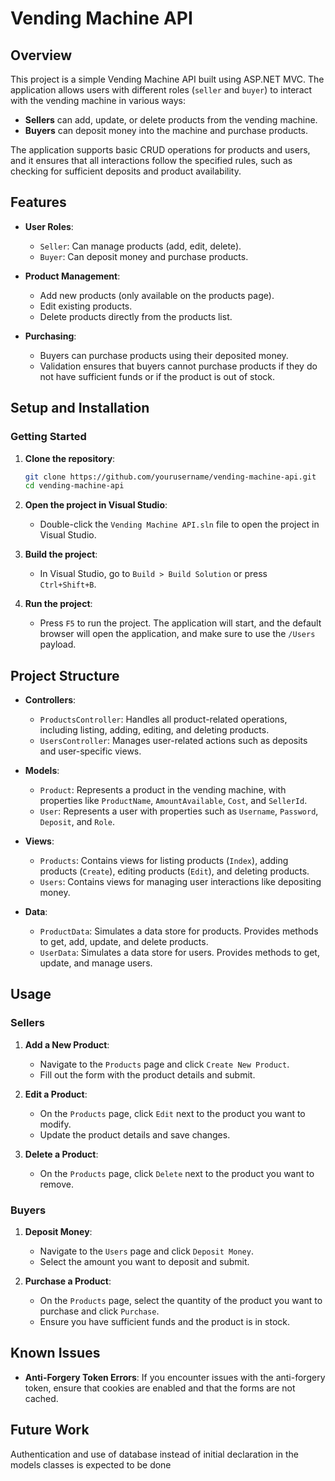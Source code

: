 # Vending Machine API

## Overview

This project is a simple Vending Machine API built using ASP.NET MVC. The application allows users with different roles (`seller` and `buyer`) to interact with the vending machine in various ways:

- **Sellers** can add, update, or delete products from the vending machine.
- **Buyers** can deposit money into the machine and purchase products.

The application supports basic CRUD operations for products and users, and it ensures that all interactions follow the specified rules, such as checking for sufficient deposits and product availability.

## Features

- **User Roles**:
  - `Seller`: Can manage products (add, edit, delete).
  - `Buyer`: Can deposit money and purchase products.
  
- **Product Management**:
  - Add new products (only available on the products page).
  - Edit existing products.
  - Delete products directly from the products list.

- **Purchasing**:
  - Buyers can purchase products using their deposited money.
  - Validation ensures that buyers cannot purchase products if they do not have sufficient funds or if the product is out of stock.

## Setup and Installation

### Getting Started

1. **Clone the repository**:
    ```bash
    git clone https://github.com/yourusername/vending-machine-api.git
    cd vending-machine-api
    ```

2. **Open the project in Visual Studio**:
    - Double-click the `Vending Machine API.sln` file to open the project in Visual Studio.

3. **Build the project**:
    - In Visual Studio, go to `Build > Build Solution` or press `Ctrl+Shift+B`.

4. **Run the project**:
    - Press `F5` to run the project. The application will start, and the default browser will open the application, and make sure to use the `/Users` payload.

## Project Structure

- **Controllers**:
  - `ProductsController`: Handles all product-related operations, including listing, adding, editing, and deleting products.
  - `UsersController`: Manages user-related actions such as deposits and user-specific views.

- **Models**:
  - `Product`: Represents a product in the vending machine, with properties like `ProductName`, `AmountAvailable`, `Cost`, and `SellerId`.
  - `User`: Represents a user with properties such as `Username`, `Password`, `Deposit`, and `Role`.

- **Views**:
  - `Products`: Contains views for listing products (`Index`), adding products (`Create`), editing products (`Edit`), and deleting products.
  - `Users`: Contains views for managing user interactions like depositing money.

- **Data**:
  - `ProductData`: Simulates a data store for products. Provides methods to get, add, update, and delete products.
  - `UserData`: Simulates a data store for users. Provides methods to get, update, and manage users.

## Usage

### Sellers

1. **Add a New Product**:
    - Navigate to the `Products` page and click `Create New Product`.
    - Fill out the form with the product details and submit.

2. **Edit a Product**:
    - On the `Products` page, click `Edit` next to the product you want to modify.
    - Update the product details and save changes.

3. **Delete a Product**:
    - On the `Products` page, click `Delete` next to the product you want to remove.

### Buyers

1. **Deposit Money**:
    - Navigate to the `Users` page and click `Deposit Money`.
    - Select the amount you want to deposit and submit.

2. **Purchase a Product**:
    - On the `Products` page, select the quantity of the product you want to purchase and click `Purchase`.
    - Ensure you have sufficient funds and the product is in stock.

## Known Issues

- **Anti-Forgery Token Errors**: If you encounter issues with the anti-forgery token, ensure that cookies are enabled and that the forms are not cached.

## Future Work

Authentication and use of database instead of initial declaration in the models classes is expected to be done
